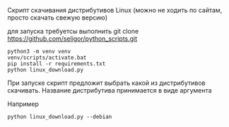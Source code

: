 Скрипт скачивания дистрибутивов Linux (можно не ходить по сайтам, просто скачать свежую версию)

для запуска требуетсы выполнить
git clone https://github.com/seligor/python_scripts.git
```shell
python3 -m venv venv
venv/scripts/activate.bat
pip install -r requirements.txt
python linux_download.py
```
При запуске скрипт предложит выбрать какой из дистрибутивов скачивать.
Название дистрибутива принимается в виде аргумента

Например 
```shell
python linux_download.py --debian
```